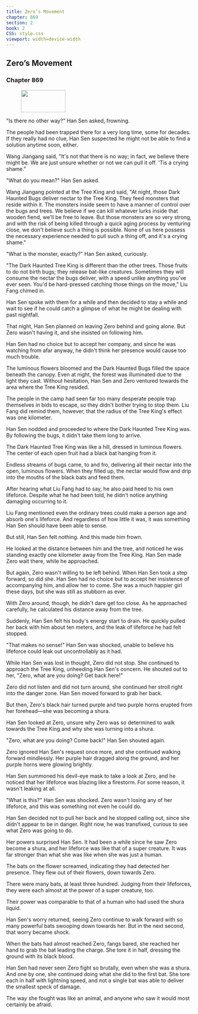 ```yaml
---
title: Zero’s Movement
chapter: 869
section: 2
book: 2
CSS: style.css
viewport: width=device-width
---
```


## Zero’s Movement

### Chapter 869

<figure>
	<img src="../Images/gem.gif" alt="" id="gem" width="120" height="60" />
</figure>

"Is there no other way?" Han Sen asked, frowning.

The people had been trapped there for a very long time, some for decades. If they really had no clue, Han Sen suspected he might not be able to find a solution anytime soon, either.

Wang Jiangang said, "It's not that there is no way; in fact, we believe there might be. We are just unsure whether or not we can pull it off. 'Tis a crying shame."

"What do you mean?" Han Sen asked.

Wang Jiangang pointed at the Tree King and said, "At night, those Dark Haunted Bugs deliver nectar to the Tree King. They feed monsters that reside within it. The monsters inside seem to have a manner of control over the bugs and trees. We believe if we can kill whatever lurks inside that wooden fiend, we'll be free to leave. But those monsters are so very strong, and with the risk of being killed through a quick aging process by venturing close, we don't believe such a thing is possible. None of us here possess the necessary experience needed to pull such a thing off, and it's a crying shame."

"What is the monster, exactly?" Han Sen asked, curiously.

"The Dark Haunted Tree King is different than the other trees. Those fruits to do not birth bugs; they release bat-like creatures. Sometimes they will consume the nectar the bugs deliver, with a speed unlike anything you've ever seen. You'd be hard-pressed catching those things on the move," Liu Fang chimed in.

Han Sen spoke with them for a while and then decided to stay a while and wait to see if he could catch a glimpse of what he might be dealing with past nightfall.

That night, Han Sen planned on leaving Zero behind and going alone. But Zero wasn't having it, and she insisted on following him.

Han Sen had no choice but to accept her company, and since he was watching from afar anyway, he didn't think her presence would cause too much trouble.

The luminous flowers bloomed and the Dark Haunted Bugs filled the space beneath the canopy. Even at night, the forest was illuminated due to the light they cast. Without hesitation, Han Sen and Zero ventured towards the area where the Tree King resided.

The people in the camp had seen far too many desperate people trap themselves in bids to escape, so they didn't bother trying to stop them. Liu Fang did remind them, however, that the radius of the Tree King's effect was one kilometer.

Han Sen nodded and proceeded to where the Dark Haunted Tree King was. By following the bugs, it didn't take them long to arrive.

The Dark Haunted Tree King was like a hill, dressed in luminous flowers. The center of each open fruit had a black bat hanging from it.

Endless streams of bugs came, to and fro, delivering all their nectar into the open, luminous flowers. When they filled up, the nectar would flow and drip into the mouths of the black bats and feed them.

After hearing what Liu Fang had to say, he also paid heed to his own lifeforce. Despite what he had been told, he didn't notice anything damaging occurring to it.

Liu Fang mentioned even the ordinary trees could make a person age and absorb one's lifeforce. And regardless of how little it was, it was something Han Sen should have been able to sense.

But still, Han Sen felt nothing. And this made him frown.

He looked at the distance between him and the tree, and noticed he was standing exactly one kilometer away from the Tree King. Han Sen made Zero wait there, while he approached.

But again, Zero wasn't willing to be left behind. When Han Sen took a step forward, so did she. Han Sen had no choice but to accept her insistence of accompanying him, and allow her to come. She was a much happier girl these days, but she was still as stubborn as ever.

With Zero around, though, he didn't dare get too close. As he approached carefully, he calculated his distance away from the tree.

Suddenly, Han Sen felt his body's energy start to drain. He quickly pulled her back with him about ten meters, and the leak of lifeforce he had felt stopped.

"That makes no sense!" Han Sen was shocked, unable to believe his lifeforce could leak out uncontrollably as it had.

While Han Sen was lost in thought, Zero did not stop. She continued to approach the Tree King, unheeding Han Sen's concern. He shouted out to her, "Zero, what are you doing? Get back here!"

Zero did not listen and did not turn around, she continued her stroll right into the danger zone. Han Sen moved forward to grab her back.

But then, Zero's black hair turned purple and two purple horns erupted from her forehead—she was becoming a shura.

Han Sen looked at Zero, unsure why Zero was so determined to walk towards the Tree King and why she was turning into a shura.

"Zero, what are you doing? Come back!" Han Sen shouted again.

Zero ignored Han Sen's request once more, and she continued walking forward mindlessly. Her purple hair dragged along the ground, and her purple horns were glowing brightly.

Han Sen summoned his devil-eye mask to take a look at Zero, and he noticed that her lifeforce was blazing like a firestorm. For some reason, it wasn't leaking at all.

"What is this?" Han Sen was shocked. Zero wasn't losing any of her lifeforce, and this was something not even he could do.

Han Sen decided not to pull her back and he stopped calling out, since she didn't appear to be in danger. Right now, he was transfixed, curious to see what Zero was going to do.

Her powers surprised Han Sen. It had been a while since he saw Zero become a shura, and her lifeforce was like that of a super creature. It was far stronger than what she was like when she was just a human.

The bats on the flower screamed, indicating they had detected her presence. They flew out of their flowers, down towards Zero.

There were many bats, at least three hundred. Judging from their lifeforces, they were each almost at the power of a super creature, too.

Their power was comparable to that of a human who had used the shura liquid.

Han Sen's worry returned, seeing Zero continue to walk forward with so many powerful bats swooping down towards her. But in the next second, that worry became shock.

When the bats had almost reached Zero, fangs bared, she reached her hand to grab the bat leading the charge. She tore it in half, dressing the ground with its black blood.

Han Sen had never seen Zero fight so brutally, even when she was a shura. And one by one, she continued doing what she did to the first bat. She tore each in half with lightning speed, and not a single bat was able to deliver the smallest speck of damage.

The way she fought was like an animal, and anyone who saw it would most certainly be afraid.